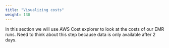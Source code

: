 ```yaml
---
title: "Visualizing costs"
weight: 130
---
```


In this section we will use AWS Cost explorer to look at the costs of our EMR runs. Need to think about this step because data is only available after 2 days.